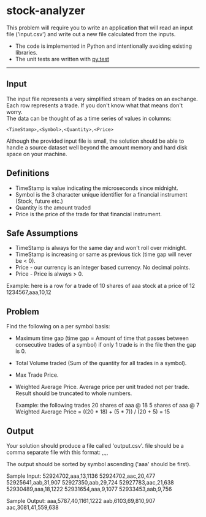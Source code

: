 # stock-analyzer

This problem will require you to write an application that will read an input file ('input.csv') and write out a new file calculated from the inputs.
* The code is implemented in Python and intentionally avoiding existing libraries.
* The unit tests are written with [py.test](https://docs.pytest.org)

_______________________________________________________________________________

## Input
The input file represents a very simplified stream of trades on an exchange.  
Each row represents a trade.  If you don't know what that means don't worry.  
The data can be thought of as a time series of values in columns: 
```
<TimeStamp>,<Symbol>,<Quantity>,<Price>
```
Although the provided input file is small, the solution should be able to handle 
a source dataset well beyond the amount memory and hard disk space on your machine.

## Definitions
- TimeStamp is value indicating the microseconds since midnight.
- Symbol is the 3 character unique identifier for a financial 
  instrument (Stock, future etc.)
- Quantity is the amount traded
- Price is the price of the trade for that financial instrument.

## Safe Assumptions
- TimeStamp is always for the same day and won't roll over midnight.
- TimeStamp is increasing or same as previous tick (time gap will never be < 0).
- Price - our currency is an integer based currency.  No decimal points.
- Price - Price is always > 0.

Example: here is a row for a trade of 10 shares of aaa stock at a price of 12 
1234567,aaa,10,12

## Problem
Find the following on a per symbol basis:
- Maximum time gap
  (time gap = Amount of time that passes between consecutive trades of a symbol)
  if only 1 trade is in the file then the gap is 0.
- Total Volume traded (Sum of the quantity for all trades in a symbol).
- Max Trade Price.
- Weighted Average Price.  Average price per unit traded not per trade.
  Result should be truncated to whole numbers.

  Example: the following trades
	20 shares of aaa @ 18
	5 shares of aaa @ 7
	Weighted Average Price = ((20 * 18) + (5 * 7)) / (20 + 5) = 15

## Output
Your solution should produce a file called 'output.csv'.
file should be a comma separate file with this format:
<symbol>,<MaxTimeGap>,<Volume>,<WeightedAveragePrice>,<MaxPrice>

The output should be sorted by symbol ascending ('aaa' should be first).

Sample Input:
52924702,aaa,13,1136
52924702,aac,20,477
52925641,aab,31,907
52927350,aab,29,724
52927783,aac,21,638
52930489,aaa,18,1222
52931654,aaa,9,1077
52933453,aab,9,756

Sample Output:
aaa,5787,40,1161,1222
aab,6103,69,810,907
aac,3081,41,559,638

